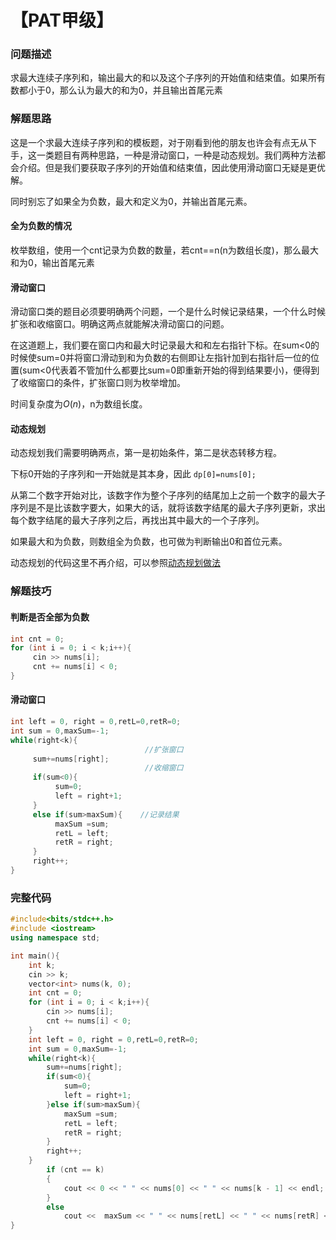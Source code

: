# 【PAT甲级】

### 问题描述

求最大连续子序列和，输出最大的和以及这个子序列的开始值和结束值。如果所有数都小于0，那么认为最大的和为0，并且输出首尾元素

### 解题思路

这是一个求最大连续子序列和的模板题，对于刚看到他的朋友也许会有点无从下手，这一类题目有两种思路，一种是滑动窗口，一种是动态规划。我们两种方法都会介绍。但是我们要获取子序列的开始值和结束值，因此使用滑动窗口无疑是更优解。

同时别忘了如果全为负数，最大和定义为0，并输出首尾元素。

#### 全为负数的情况

枚举数组，使用一个cnt记录为负数的数量，若cnt==n(n为数组长度)，那么最大和为0，输出首尾元素

#### 滑动窗口

滑动窗口类的题目必须要明确两个问题，一个是什么时候记录结果，一个什么时候扩张和收缩窗口。明确这两点就能解决滑动窗口的问题。

在这道题上，我们要在窗口内和最大时记录最大和和左右指针下标。在sum<0的时候使sum=0并将窗口滑动到和为负数的右侧即让左指针加到右指针后一位的位置(sum<0代表着不管加什么都要比sum=0即重新开始的得到结果要小)，便得到了收缩窗口的条件，扩张窗口则为枚举增加。

时间复杂度为$O(n)$，n为数组长度。

#### 动态规划

动态规划我们需要明确两点，第一是初始条件，第二是状态转移方程。

下标0开始的子序列和一开始就是其本身，因此 `dp[0]=nums[0];`

从第二个数字开始对比，该数字作为整个子序列的结尾加上之前一个数字的最大子序列是不是比该数字要大，如果大的话，就将该数字结尾的最大子序列更新，求出每个数字结尾的最大子序列之后，再找出其中最大的一个子序列。

如果最大和为负数，则数组全为负数，也可做为判断输出0和首位元素。

动态规划的代码这里不再介绍，可以参照[动态规划做法](https://zhuanlan.zhihu.com/p/107498182)

### 解题技巧

#### 判断是否全部为负数

```cpp
int cnt = 0;
for (int i = 0; i < k;i++){
     cin >> nums[i];
     cnt += nums[i] < 0;
}
```

#### 滑动窗口

```cpp
int left = 0, right = 0,retL=0,retR=0;
int sum = 0,maxSum=-1;
while(right<k){
                              //扩张窗口
     sum+=nums[right];
                              //收缩窗口
     if(sum<0){
          sum=0;
          left = right+1;
     }
     else if(sum>maxSum){    //记录结果
          maxSum =sum;
          retL = left;
          retR = right;
     }
     right++;
}

```

### 完整代码

```cpp
#include<bits/stdc++.h>
#include <iostream>
using namespace std;

int main(){
    int k;
    cin >> k;
    vector<int> nums(k, 0);
    int cnt = 0;
    for (int i = 0; i < k;i++){
        cin >> nums[i];
        cnt += nums[i] < 0;
    }
    int left = 0, right = 0,retL=0,retR=0;
    int sum = 0,maxSum=-1;
    while(right<k){
        sum+=nums[right];
        if(sum<0){
            sum=0;
            left = right+1;
        }else if(sum>maxSum){
            maxSum =sum;
            retL = left;
            retR = right;
        }
        right++;
    }
        if (cnt == k)
        {
            cout << 0 << " " << nums[0] << " " << nums[k - 1] << endl;
        }
        else
            cout <<  maxSum << " " << nums[retL] << " " << nums[retR] << endl;
}

```
